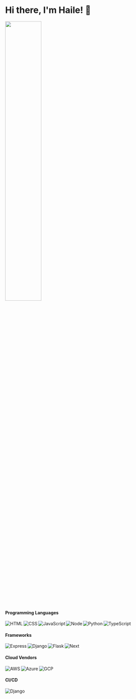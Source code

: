 # Hi there, I'm Haile!  👋

<!-- <img align="left" width="48%" src="https://github-readme-stats.vercel.app/api?username=hailatGH&show_icons=true&theme=transparent" />-->
<img width="48%" src="https://github-readme-stats.vercel.app/api/top-langs/?username=hailatGH&layout=compact" />

#### Programming Languages
<img align="left" alt="HTML" src="https://img.shields.io/badge/html5-%23E34F26.svg?style=for-the-badge&logo=html5&logoColor=white" />
<img align="left" alt="CSS" src="https://img.shields.io/badge/css3-%231572B6.svg?style=for-the-badge&logo=css3&logoColor=white" />
<img align="left" alt="JavaScript" src="https://img.shields.io/badge/javascript-%23323330.svg?style=for-the-badge&logo=javascript&logoColor=%23F7DF1E" />
<img align="left" alt="Node" src="https://img.shields.io/badge/node.js-6DA55F?style=for-the-badge&logo=node.js&logoColor=white" />
<img align="left" alt="Python" src="https://img.shields.io/badge/python-3670A0?style=for-the-badge&logo=python&logoColor=ffdd54" />
<img alt="TypeScript" src="https://img.shields.io/badge/typescript-%23007ACC.svg?style=for-the-badge&logo=typescript&logoColor=white" />

#### Frameworks
<img align="left" alt="Express" src="https://img.shields.io/badge/express.js-%23404d59.svg?style=for-the-badge&logo=express&logoColor=%2361DAFB" />
<img align="left" alt="Django" src="https://img.shields.io/badge/django-%23092E20.svg?style=for-the-badge&logo=django&logoColor=white" />
<img align="left" alt="Flask" src="https://img.shields.io/badge/flask-%23000.svg?style=for-the-badge&logo=flask&logoColor=white" />
<img alt= "Next" src="https://img.shields.io/badge/Next-black?style=for-the-badge&logo=next.js&logoColor=white" />

#### Cloud Vendors
<img align="left" alt="AWS" src="https://img.shields.io/badge/AWS-%23FF9900.svg?style=for-the-badge&logo=amazon-aws&logoColor=white" />
<img align="left" alt="Azure" src="https://img.shields.io/badge/azure-%230072C6.svg?style=for-the-badge&logo=microsoftazure&logoColor=white" />
<img alt="GCP" src="https://img.shields.io/badge/GoogleCloud-%234285F4.svg?style=for-the-badge&logo=google-cloud&logoColor=white" />

#### CI/CD
<img alt="Django" src="https://img.shields.io/badge/github%20actions-%232671E5.svg?style=for-the-badge&logo=githubactions&logoColor=white" />

